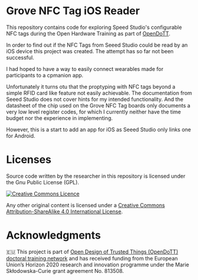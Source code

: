 # Grove NFC Tag iOS Reader

This repository contains code for exploring Speed Studio's configurable NFC tags
during the Open Hardware Training as part of [OpenDoTT](https://opendott.or€g.).

In order to find out if the NFC Tags from Seeed Studio could be read by an iOS device this project was created. The attempt has so far not  been successful.

I had hoped to have a way to easily connect wearables made for participants to a cpmanion app.

Unfortunately it turns otu that the proptyping with NFC tags beyond a simple RFID card like feature not easily achievable. The documentation from Seeed Studio does not cover hints for my intended functionality. And the datasheet of the chip used on the Grove NFC Tag boards only documents a very low level register codes, for which I currently neither have the time budget nor the experience in implementing.

However, this is a start to add an app for iOS as Seeed Studio only links one for Android.

# Licenses

Source code written by the researcher in this repository is licensed under the Gnu Public License (GPL).

[![Creative Commons Licence](https://i.creativecommons.org/l/by-sa/4.0/88x31.png)](http://creativecommons.org/licenses/by-sa/4.0/)

Any other original content is licensed under a [Creative Commons Attribution-ShareAlike 4.0 International License](http://creativecommons.org/licenses/by-sa/4.0/).


# Acknowledgments

🇪🇺 This project is part of [Open Design of Trusted Things (OpenDoTT) doctoral training network](https://opendott.org.) and has received funding from the European Union’s Horizon 2020 research and innovation programme under the Marie Skłodowska-Curie grant agreement No. 813508.